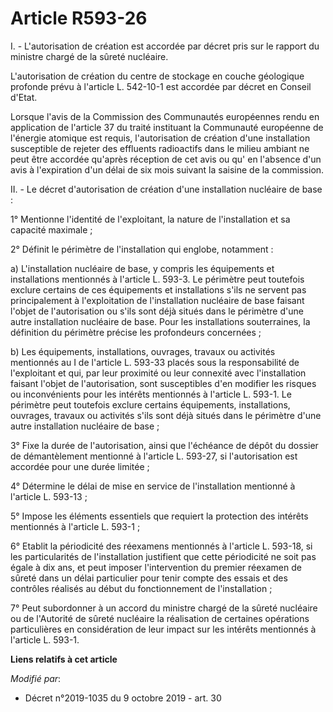 # Article R593-26

I. - L'autorisation de création est accordée par décret pris sur le rapport du ministre chargé de la sûreté nucléaire.

L'autorisation de création du centre de stockage en couche géologique profonde prévu à l'article L. 542-10-1 est accordée par
décret en Conseil d'Etat.

Lorsque l'avis de la Commission des Communautés européennes rendu en application de l'article 37 du traité instituant la
Communauté européenne de l'énergie atomique est requis, l'autorisation de création d'une installation susceptible de rejeter
des effluents radioactifs dans le milieu ambiant ne peut être accordée qu'après réception de cet avis ou qu' en l'absence
d'un avis à l'expiration d'un délai de six mois suivant la saisine de la commission.

II. - Le décret d'autorisation de création d'une installation nucléaire de base :

1° Mentionne l'identité de l'exploitant, la nature de l'installation et sa capacité maximale ;

2° Définit le périmètre de l'installation qui englobe, notamment :

a) L'installation nucléaire de base, y compris les équipements et installations mentionnés à l'article L. 593-3. Le périmètre
peut toutefois exclure certains de ces équipements et installations s'ils ne servent pas principalement à l'exploitation de
l'installation nucléaire de base faisant l'objet de l'autorisation ou s'ils sont déjà situés dans le périmètre d'une autre
installation nucléaire de base. Pour les installations souterraines, la définition du périmètre précise les profondeurs
concernées ;

b) Les équipements, installations, ouvrages, travaux ou activités mentionnés au I de l'article L. 593-33 placés sous la
responsabilité de l'exploitant et qui, par leur proximité ou leur connexité avec l'installation faisant l'objet de
l'autorisation, sont susceptibles d'en modifier les risques ou inconvénients pour les intérêts mentionnés à l'article L.
593-1. Le périmètre peut toutefois exclure certains équipements, installations, ouvrages, travaux ou activités s'ils sont
déjà situés dans le périmètre d'une autre installation nucléaire de base ;

3° Fixe la durée de l'autorisation, ainsi que l'échéance de dépôt du dossier de démantèlement mentionné à l'article L.
593-27, si l'autorisation est accordée pour une durée limitée ;

4° Détermine le délai de mise en service de l'installation mentionné à l'article L. 593-13 ;

5° Impose les éléments essentiels que requiert la protection des intérêts mentionnés à l'article L. 593-1 ;

6° Etablit la périodicité des réexamens mentionnés à l'article L. 593-18, si les particularités de l'installation justifient
que cette périodicité ne soit pas égale à dix ans, et peut imposer l'intervention du premier réexamen de sûreté dans un délai
particulier pour tenir compte des essais et des contrôles réalisés au début du fonctionnement de l'installation ;

7° Peut subordonner à un accord du ministre chargé de la sûreté nucléaire ou de l'Autorité de sûreté nucléaire la réalisation
de certaines opérations particulières en considération de leur impact sur les intérêts mentionnés à l'article L. 593-1.

**Liens relatifs à cet article**

_Modifié par_:

  - Décret n°2019-1035 du 9 octobre 2019 - art. 30
